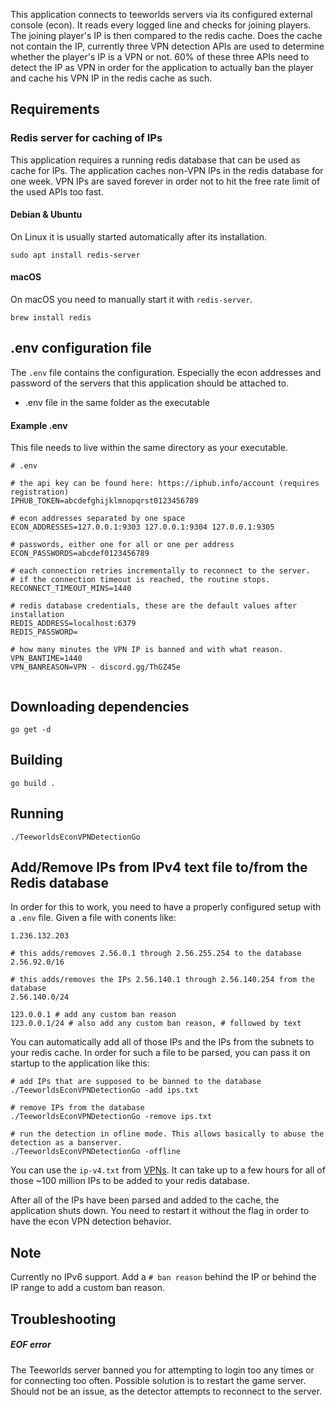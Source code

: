 This application connects to teeworlds servers via its configured external console (econ).
It reads every logged line and checks for joining players.
The joining player's IP is then compared to the redis cache.
Does the cache not contain the IP, currently three VPN detection APIs are used to determine whether the player's IP is a VPN or not.
60% of these three APIs need to detect the IP as VPN in order for the application to actually ban the player and cache his VPN IP in the redis cache as such.

## Requirements

### Redis server for caching of IPs
This application requires a running redis database that can be used as cache for IPs.
The application caches non-VPN IPs in the redis database for one week.
VPN IPs are saved forever in order not to hit the free rate limit of the used APIs too fast.

#### Debian & Ubuntu
On Linux it is usually started automatically after its installation.

```
sudo apt install redis-server
```

#### macOS
On macOS you need to manually start it with `redis-server`.
```
brew install redis
```

## .env configuration file
The `.env` file contains the configuration.
Especially the econ addresses and password of the servers that this application should be attached to.

 - .env file in the same folder as the executable

#### Example .env
This file needs to live within the same directory as your executable.
```
# .env

# the api key can be found here: https://iphub.info/account (requires registration)
IPHUB_TOKEN=abcdefghijklmnopqrst0123456789

# econ addresses separated by one space
ECON_ADDRESSES=127.0.0.1:9303 127.0.0.1:9304 127.0.0.1:9305

# passwords, either one for all or one per address
ECON_PASSWORDS=abcdef0123456789

# each connection retries incrementally to reconnect to the server.
# if the connection timeout is reached, the routine stops.
RECONNECT_TIMEOUT_MINS=1440

# redis database credentials, these are the default values after installation
REDIS_ADDRESS=localhost:6379
REDIS_PASSWORD=

# how many minutes the VPN IP is banned and with what reason.
VPN_BANTIME=1440
VPN_BANREASON=VPN - discord.gg/ThGZ45e


```

## Downloading dependencies
```
go get -d
```

## Building
```
go build .
```

## Running
```
./TeeworldsEconVPNDetectionGo
```

## Add/Remove IPs from IPv4 text file to/from the Redis database
In order for this to work, you need to have a properly configured setup with a `.env` file.
Given a file with conents like:
```
1.236.132.203

# this adds/removes 2.56.0.1 through 2.56.255.254 to the database
2.56.92.0/16

# this adds/removes the IPs 2.56.140.1 through 2.56.140.254 from the database
2.56.140.0/24 

123.0.0.1 # add any custom ban reason
123.0.0.1/24 # also add any custom ban reason, # followed by text

```
You can automatically add all of those IPs and the IPs from the subnets to your redis cache.
In order for such a file to be parsed, you can pass it on startup to the application like this:
```
# add IPs that are supposed to be banned to the database
./TeeworldsEconVPNDetectionGo -add ips.txt

# remove IPs from the database
./TeeworldsEconVPNDetectionGo -remove ips.txt

# run the detection in ofline mode. This allows basically to abuse the detection as a banserver.
./TeeworldsEconVPNDetectionGo -offline
```
You can use the `ip-v4.txt` from [VPNs](https://github.com/ejrv/VPNs).
It can take up to a few hours for all of those ~100 million IPs to be added to your redis database.

After all of the IPs have been parsed and added to the cache, the application shuts down.
You need to restart it without the flag in order to have the econ VPN detection behavior.

## Note
Currently no IPv6 support.
Add a `# ban reason` behind the IP or behind the IP range to add a custom ban reason.


## Troubleshooting

##### EOF error
The Teeworlds server banned you for attempting to login too any times or for connecting too often.
Possible solution is to restart the game server. Should not be an issue, as the detector attempts to reconnect to the server.
